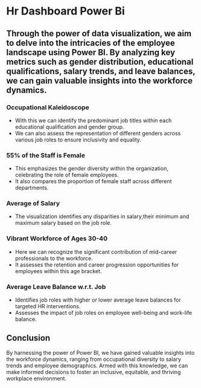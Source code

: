 # Hr Dashboard Power Bi

## Through the power of data visualization, we aim to delve into the intricacies of the employee landscape using Power BI. By analyzing key metrics such as gender distribution, educational qualifications, salary trends, and leave balances, we can gain valuable insights into the workforce dynamics.

### Occupational Kaleidoscope
- With this we can identify the predominant job titles within each educational qualification and gender group.
- We can also assess the representation of different genders across various job roles to ensure inclusivity and equality.
  
###  55% of the Staff is Female
- This emphasizes the gender diversity within the organization, celebrating the role of female employees.
- It also compares the proportion of female staff across different departments.

### Average of Salary
- The visualization identifies any disparities in salary,their minimum and maximum salary based on the job role.

### Vibrant Workforce of Ages 30-40
- Here we can recognize the significant contribution of mid-career professionals to the workforce.
- It assesses the retention and career progression opportunities for employees within this age bracket.

### Average Leave Balance w.r.t. Job
- Identifies job roles with higher or lower average leave balances for targeted HR interventions.
- Assesses the impact of job roles on employee well-being and work-life balance.

## Conclusion
By harnessing the power of Power BI, we have gained valuable insights into the workforce dynamics, ranging from occupational diversity to salary trends and employee demographics. Armed with this knowledge, we can make informed decisions to foster an inclusive, equitable, and thriving workplace environment.
